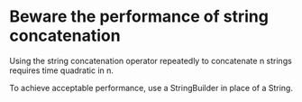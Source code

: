 # Beware the performance of string concatenation

Using the string concatenation operator repeatedly to concatenate n strings requires time quadratic in n. 

To achieve acceptable performance, use a StringBuilder in place of a String.

